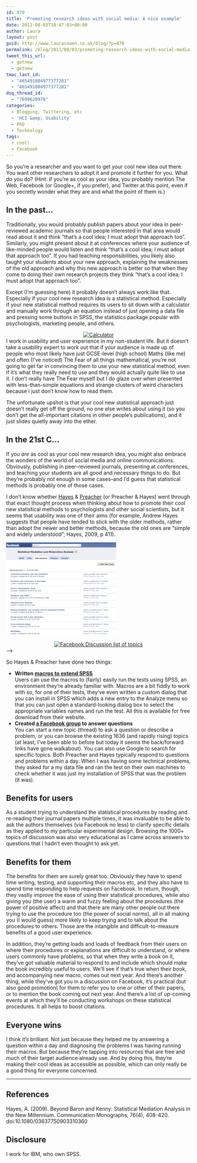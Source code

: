 ```yaml
---
id: 870
title: 'Promoting research ideas with social media: A nice example'
date: 2011-08-03T18:47:03+00:00
author: Laura
layout: post
guid: http://www.lauracowen.co.uk/blog/?p=870
permalink: /blog/2011/08/03/promoting-research-ideas-with-social-media-a-nice-example/
tweet_this_url:
  - getnew
  - getnew
tmac_last_id:
  - "465491804977377281"
  - "465491804977377281"
dsq_thread_id:
  - "7699620970"
categories:
  - Blogging, Twittering, etc
  - 'HCI &amp; Usability'
  - PhD
  - Technology
tags:
  - cool!
  - Facebook
---
```

So you&#8217;re a researcher and you want to get your cool new idea out there. You want other researchers to adopt it and promote it further for you. What do you do? (Hint: if you&#8217;re as cool as your idea, you probably mention The Web, Facebook (or Google+, if you prefer), and Twitter at this point, even if you secretly wonder what they are and what the point of them is.)

## In the past&#8230;

Traditionally, you would probably publish papers about your idea in peer-reviewed academic journals so that people interested in that area would read about it and think &#8220;that&#8217;s a cool idea; I must adopt that approach too&#8221;. Similarly, you might present about it at conferences where your audience of like-minded people would listen and think &#8220;that&#8217;s a cool idea; I must adopt that approach too&#8221;. If you had teaching responsibilities, you likely also taught your students about your new approach, explaining the weaknesses of the old approach and why this new approach is better so that when they come to doing their own research projects they think &#8220;that&#8217;s a cool idea; I must adopt that approach too&#8221;.

Except (I&#8217;m guessing here) it probably doesn&#8217;t always work like that. Especially if your cool new research idea is a statistical method. Especially if your new statistical method requires its users to sit down with a calculator and manually work through an equation instead of just opening a data file and pressing some buttons in SPSS, the statistics package popular with psychologists, marketing people, and others.

<center>
  <a title="Calculator by Dottie Mae, on Flickr" href="http://www.flickr.com/photos/dottiemae/5188013034/"><img class="aligncenter" src="http://farm2.static.flickr.com/1022/5188013034_a635bde2de_m.jpg" alt="Calculator" width="240" height="160" /></a>
</center>I work in usability and user experience in my non-student life. But it doesn&#8217;t take a usability expert to work out that if your audience is made up of people who most likely have just GCSE-level (high school) Maths (like me) and often (I&#8217;ve noticed) The Fear of all things mathematical, you&#8217;re not going to get far in convincing them to use your new statistical method, even if it&#8217;s what they really need to use and they would actually quite like to use it. I don&#8217;t really have The Fear myself but I do glaze over when presented with less-than-simple equations and strange clusters of weird characters because I just don&#8217;t know how to read them.

The unfortunate upshot is that your cool new statistical approach just doesn&#8217;t really get off the ground, no one else writes about using it (so you don&#8217;t get the all-important citations in other people&#8217;s publications), and it just slides quietly away into the ether.

## In the 21st C&#8230;

If you _are_ as cool as your cool new research idea, you might also embrace the wonders of the world of social media and online communications. Obviously, publishing in peer-reviewed journals, presenting at conferences, and teaching your students are all good and necessary things to do. But they&#8217;re probably not enough in some cases&#8211;and I&#8217;d guess that statistical methods is probably one of those cases.

I don&#8217;t know whether <a title="Andrew Hayes's website" href="http://www.afhayes.com/" target="_blank">Hayes</a> & <a title="Kristopher Preacher's website" href="http://www.people.ku.edu/~preacher/" target="_blank">Preacher</a> (or Preacher & Hayes) went through that exact thought process when thinking about how to promote their cool new statistical methods to psychologists and other social scientists, but it seems that usability was one of their aims (for example, Andrew Hayes suggests that people have tended to stick with the older methods, rather than adopt the newer and better methods, because the old ones are &#8220;simple and widely understood&#8221;; Hayes, 2009, p 411).

![Facebook Discussion list of topics](/assets/uploads/2011/08/modemed-facebook-screenshot.png)

<!-->
<center>
  <a href="http://www.facebook.com/group.php?gid=44574520333&v=app_2373072738"><img class="aligncenter size-medium wp-image-871" title="Facebook Discussion list of topics" src="http://www.lauracowen.co.uk/blog/wp-content//assets/uploads/2011/08/modemed-facebook-screenshot-300x251.png" alt="Facebook Discussion list of topics" width="300" height="251" /></a>
</center>-->
So Hayes & Preacher have done two things:

  * **Written <a title="Macros for SPSS on Andrew Hayes's website" href="http://www.afhayes.com/spss-sas-and-mplus-macros-and-code.html" target="_blank">macros to extend SPSS</a>**  
    Users can use the macros to (fairly) easily run the tests using SPSS, an environment they&#8217;re already familiar with. Macros are a bit fiddly to work with so, for one of their tests, they&#8217;ve even written a custom dialog that you can install in SPSS which adds a new entry to the Analyze menu so that you can just open a standard-looking dialog box to select the appropriate variables names and run the test. All this is available for free download from their website.
  * **Created <a title="Moderated Mediation Facebook Group" href="http://www.facebook.com/group.php?gid=44574520333&v=app_2373072738" target="_blank">a Facebook group</a> to answer questions**  
    You can start a new topic (thread) to ask a question or describe a problem, or you can browse the existing 1636 (and rapidly rising) topics (at least, I&#8217;ve been able to before but today it seems the back/forward links have gone walkabout). You can also use Google to search for specific topics. Both Preacher and Hayes typically respond to questions and problems within a day. When I was having some technical problems, they asked for a my data file and ran the test on their own machines to check whether it was just my installation of SPSS that was the problem (it was).

## Benefits for users

As a student trying to understand the statistical procedures by reading and re-reading their journal papers multiple times, it was invaluable to be able to ask the authors themselves (via Facebook no less) to clarify specific details as they applied to my particular experimental design. Browsing the 1000+ topics of discussion was also very educational as I came across answers to questions that I hadn&#8217;t even thought to ask yet.

## Benefits for them

The benefits for them are surely great too. Obviously they have to spend time writing, testing, and supporting their macros etc, and they also have to spend time responding to help requests on Facebook. In return, though, they vastly improve the ease of using their statistical procedures, while also giving you (the user) a warm and fuzzy feeling about the procedures (the power of positive affect) and that there are many other people out there trying to use the procedure too (the power of social norms), all in all making you (I would guess) more likely to keep trying and to talk about the procedures to others. Those are the intangible and difficult-to-measure benefits of a good user experience.

In addition, they&#8217;re getting loads and loads of feedback from their users on where their procedures or explanations are difficult to understand, or where users commonly have problems, so that when they write a book on it, they&#8217;ve got valuable material to respond to and include which should make the book incredibly useful to users. We&#8217;ll see if that&#8217;s true when their book, and accompanying new macro, comes out next year. And there&#8217;s another thing, while they&#8217;ve got you in a discussion on Facebook, it&#8217;s practical (but also good promotion) for them to refer you to one or other of their papers, or to mention the book coming out next year. And there&#8217;s a list of up-coming events at which they&#8217;ll be conducting workshops on these statistical procedures. It all helps to boost citations.

## Everyone wins

I think it&#8217;s brilliant. Not just because they helped me by answering a question within a day and diagnosing the problems I was having running their macros. But because they&#8217;re tapping into resources that are free and much of their target audience already use. And by doing this, they&#8217;re making their cool ideas as accessible as possible, which can only really be a good thing for everyone concerned.

* * *

## References

Hayes, A. (2009). Beyond Baron and Kenny: Statistical Mediation Analysis in the New Millennium. Communication Monographs, 76(4), 408-420. doi:10.1080/03637750903310360

## Disclosure

I work for IBM, who own SPSS.
